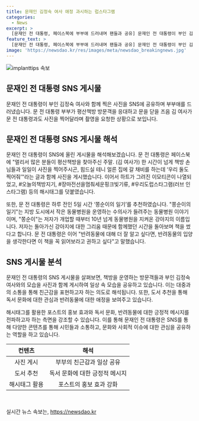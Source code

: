 ```yaml
---
title: 문재인 김정숙 여사 애정 과시하는 럽스타그램
categories:
  - News
excerpt: >
  [문재인 전 대통령, 페이스북에 부부애 드러내며 팬들과 공유] 문재인 전 대통령이 부인 김정숙 여사와의 소중한 순간을 SNS에 공유하며 부부 사이를 드러내었습니다. 평산책방에서 방문객을 응대하던 중 김 여사가 자신과 사진을 찍어줄 것을 요청한 장면을 전한 후, 책과 반려동물에 대한 추천도 소개했습니다. 이모티콘과 해시태그를 통해 자신들의 소중한 순간을 공유하며 팬들과 소통하는 모습을 보여줬습니다. [계속 읽기]
feature_text: >
  [문재인 전 대통령, 페이스북에 부부애 드러내며 팬들과 공유] 문재인 전 대통령이 부인 김정숙 여사와의 소중한 순간을 SNS에 공유하며 부부 사이를 드러내었습니다. 평산책방에서 방문객을 응대하던 중 김 여사가 자신과 사진을 찍어줄 것을 요청한 장면을 전한 후, 책과 반려동물에 대한 추천도 소개했습니다. 이모티콘과 해시태그를 통해 자신들의 소중한 순간을 공유하며 팬들과 소통하는 모습을 보여줬습니다. [계속 읽기]
image: 'https://newsdao.kr/res/images/meta/newsdao_breakingnews.jpg'
---
```


<p><img src="https://newsdao.kr/res/images/meta/newsdao_breakingnews.jpg" alt="implanttips 속보" /></p>

<h2 data-ke-size="size26">문재인 전 대통령 SNS 게시물</h2>

<p data-ke-size="size16">문재인 전 대통령이 부인 김정숙 여사와 함께 찍은 사진을 SNS에 공유하며 부부애를 드러냈습니다. 문 전 대통령 부부가 평산책방 방문객을 응대하고 문을 닫을 즈음 김 여사가 문 전 대통령과도 사진을 찍어달라며 촬영을 요청한 상황으로 보입니다.</p>

<h2 data-ke-size="size24">문재인 전 대통령 SNS 게시물 해석</h2>

<p data-ke-size="size16">문재인 전 대통령이 SNS에 올린 게시물을 해석해보겠습니다. 문 전 대통령은 페이스북에 "멀리서 많은 분들이 평산책방을 찾아주신 주말. (김 여사가) 한 시간이 넘게 책방 손님들과 일일이 사진을 찍어주시곤, 힘드실 테니 얼른 집에 갈 채비를 하는데 ‘우리 둘도 찍어줘’"라는 글과 함께 사진을 게시했습니다. 이어서 하트가 그려진 이모티콘이 나열되었고, #오늘의책방지기, #장마전선을멈춰세운핑크빛기류, #우리도럽스타그램(러브 인스타그램) 등의 해시태그를 덧붙였습니다.</p>

<p data-ke-size="size16">또한, 문 전 대통령은 하루 전인 5일 시간 ‘쫑순이의 일기’를 추천하였습니다. "쫑순이의 일기"는 지방 도시에서 작은 동물병원을 운영하는 수의사가 들려주는 동물병원 이야기이며, "쫑순이"는 저자가 개업할 때부터 10년 넘게 동물병원을 지켜온 강아지의 이름입니다. 저자는 돌아가신 강아지에 대한 그리움 때문에 함께했던 시간을 돌아보며 책을 썼다고 합니다. 문 전 대통령은 이어 "반려동물에 대해 더 잘 알고 싶다면, 반려동물의 입양을 생각한다면 이 책을 꼭 읽어보라고 권하고 싶다"고 말했습니다.</p>

<h2 data-ke-size="size24">SNS 게시물 분석</h2>

<p data-ke-size="size16">문재인 전 대통령의 SNS 게시물을 살펴보면, 책방을 운영하는 방문객들과 부인 김정숙 여사와의 모습을 사진과 함께 게시하여 일상 속 모습을 공유하고 있습니다. 이는 대중과의 소통을 통해 친근감을 표현하고자 하는 의도로 해석됩니다. 또한, 도서 추천을 통해 독서 문화에 대한 관심과 반려동물에 대한 애정을 보여주고 있습니다.</p>

<p data-ke-size="size16">해시태그를 활용한 포스트의 홍보 효과와 독서 문화, 반려동물에 대한 긍정적 메시지를 전파하고자 하는 측면을 강조할 수 있습니다. 이를 통해 문재인 전 대통령은 SNS를 통해 다양한 콘텐츠를 통해 시민들과 소통하고, 문화와 사회적 이슈에 대한 관심을 공유하는 역할을 하고 있습니다.</p>

<table>
    <thead>
        <tr>
            <th style="text-align: center;">컨텐츠</th>
            <th style="text-align: center;">해석</th>
        </tr>
    </thead>
    <tbody>
        <tr>
            <td style="text-align: center;">사진 게시</td>
            <td style="text-align: center;">부부의 친근감과 일상 공유</td>
        </tr>
        <tr>
            <td style="text-align: center;">도서 추천</td>
            <td style="text-align: center;">독서 문화에 대한 긍정적 메시지</td>
        </tr>
        <tr>
            <td style="text-align: center;">해시태그 활용</td>
            <td style="text-align: center;">포스트의 홍보 효과 강화</td>
        </tr>
    </tbody>
</table>

<p data-ke-size="size16">&nbsp;</p>
실시간 뉴스 속보는, <a href="https://newsdao.kr" rel="dofollow">https://newsdao.kr</a>


